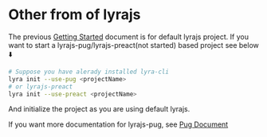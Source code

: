 # Other from of lyrajs

The previous [Getting Started](getting-started) document is for default lyrajs project. If you want to start a lyrajs-pug/lyrajs-preact(not started) based project see below :arrow_down:

``` bash
# Suppose you have alerady installed lyra-cli
lyra init --use-pug <projectName>
# or lyrajs-preact
lyra init --use-preact <projectName>
```

And initialize the project as you are using default lyrajs.

If you want more documentation for lyrajs-pug, see [Pug Document](pug/)

